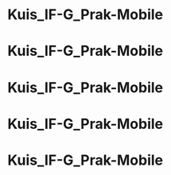 # Kuis_IF-G_Prak-Mobile
# Kuis_IF-G_Prak-Mobile
# Kuis_IF-G_Prak-Mobile
# Kuis_IF-G_Prak-Mobile
# Kuis_IF-G_Prak-Mobile

